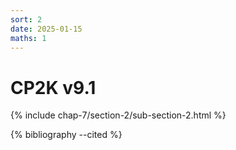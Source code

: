 ```yaml
---
sort: 2
date: 2025-01-15
maths: 1
---
```


# CP2K v9.1

{% include chap-7/section-2/sub-section-2.html %}

{% bibliography --cited %}

